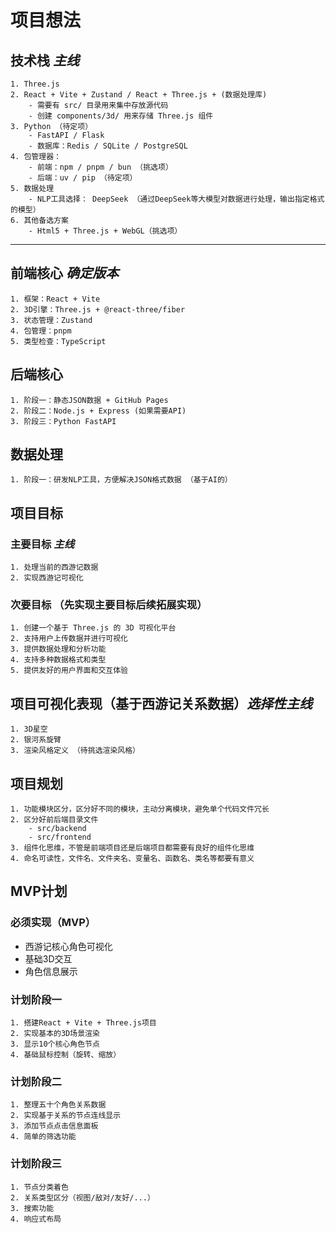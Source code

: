 # 项目想法

## 技术栈 _主线_
    1. Three.js
    2. React + Vite + Zustand / React + Three.js + (数据处理库)
        - 需要有 src/ 目录用来集中存放源代码
        - 创建 components/3d/ 用来存储 Three.js 组件
    3. Python （待定项）
        - FastAPI / Flask 
        - 数据库：Redis / SQLite / PostgreSQL
    4. 包管理器：
        - 前端：npm / pnpm / bun （挑选项）
        - 后端：uv / pip （待定项）
    5. 数据处理
        - NLP工具选择： DeepSeek （通过DeepSeek等大模型对数据进行处理，输出指定格式的模型）
    6. 其他备选方案
        - Html5 + Three.js + WebGL（挑选项）
---
## 前端核心 _确定版本_
    1. 框架：React + Vite
    2. 3D引擎：Three.js + @react-three/fiber
    3. 状态管理：Zustand
    4. 包管理：pnpm
    5. 类型检查：TypeScript

## 后端核心
    1. 阶段一：静态JSON数据 + GitHub Pages
    2. 阶段二：Node.js + Express (如果需要API)
    3. 阶段三：Python FastAPI

## 数据处理
    1. 阶段一：研发NLP工具，方便解决JSON格式数据 （基于AI的）

## 项目目标
### 主要目标 _主线_
    1. 处理当前的西游记数据
    2. 实现西游记可视化

### 次要目标 （先实现主要目标后续拓展实现）
    1. 创建一个基于 Three.js 的 3D 可视化平台 
    2. 支持用户上传数据并进行可视化 
    3. 提供数据处理和分析功能 
    4. 支持多种数据格式和类型 
    5. 提供友好的用户界面和交互体验 
     
## 项目可视化表现（基于西游记关系数据）_选择性主线_
    1. 3D星空
    2. 银河系旋臂
    3. 渲染风格定义 （待挑选渲染风格）

## 项目规划
    1. 功能模块区分，区分好不同的模块，主动分离模块，避免单个代码文件冗长
    2. 区分好前后端目录文件
        - src/backend
        - src/frontend
    3. 组件化思维，不管是前端项目还是后端项目都需要有良好的组件化思维
    4. 命名可读性，文件名、文件夹名、变量名、函数名、类名等都要有意义

## MVP计划
### 必须实现（MVP）
- 西游记核心角色可视化
- 基础3D交互
- 角色信息展示

### 计划阶段一
    1. 搭建React + Vite + Three.js项目
    2. 实现基本的3D场景渲染
    3. 显示10个核心角色节点
    4. 基础鼠标控制（旋转、缩放）
### 计划阶段二
    1. 整理五十个角色关系数据
    2. 实现基于关系的节点连线显示
    3. 添加节点点击信息面板
    4. 简单的筛选功能
### 计划阶段三
    1. 节点分类着色
    2. 关系类型区分（视图/敌对/友好/...）
    3. 搜索功能
    4. 响应式布局